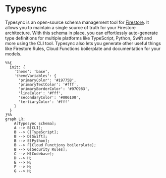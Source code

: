# Typesync

Typesync is an open-source schema management tool for [Firestore](https://cloud.google.com/firestore). It allows you to maintain a single source of truth for your Firestore architecture. With this schema in place, you can effortlessly auto-generate type definitions for multiple platforms like TypeScript, Python, Swift and more using the CLI tool. Typesync also lets you generate other useful things like Firestore Rules, Cloud Functions boilerplate and documentation for your models.

```mermaid
%%{
  init: {
    'theme': 'base',
    'themeVariables': {
      'primaryColor': '#19775B',
      'primaryTextColor': '#fff',
      'primaryBorderColor': '#07C983',
      'lineColor': '#fff',
      'secondaryColor': '#006100',
      'tertiaryColor': '#fff'
    }
  }
}%%
graph LR;
    A[Typesync schema];
    A --> B[CLI];
    B --> C[TypeScript];
    B --> D[Swift];
    B --> E[Python];
    B --> F[Cloud Functions boilerplate];
    B --> G[Security Rules];
    C --> H[Codebase];
    D --> H;
    E --> H;
    F --> H;
    G --> H;
```
